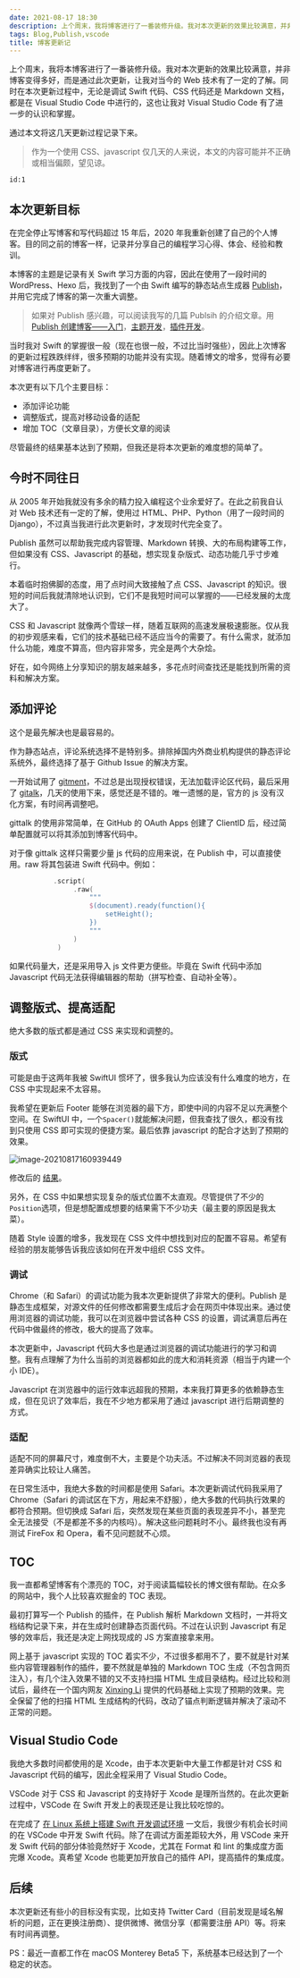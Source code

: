 ```yaml
---
date: 2021-08-17 18:30
description: 上个周末，我将博客进行了一番装修升级。我对本次更新的效果比较满意，并非博客变得多好，而是通过此次更新，让我对当今的 Web 技术有了一定的了解。同时在本次更新过程中，无论是调试 Swift 代码、CSS 代码还是 Markdown 文档，都是在 Visual Studio Code 中进行的，这也让我对 Visual Studio Code 有了进一步的认识和掌握。
tags: Blog,Publish,vscode
title: 博客更新记
---
```

上个周末，我将本博客进行了一番装修升级。我对本次更新的效果比较满意，并非博客变得多好，而是通过此次更新，让我对当今的 Web 技术有了一定的了解。同时在本次更新过程中，无论是调试 Swift 代码、CSS 代码还是 Markdown 文档，都是在 Visual Studio Code 中进行的，这也让我对 Visual Studio Code 有了进一步的认识和掌握。

通过本文将这几天更新过程记录下来。

> 作为一个使用 CSS、javascript 仅几天的人来说，本文的内容可能并不正确或相当偏颇，望见谅。

```responser
id:1
```

## 本次更新目标 ##

在完全停止写博客和写代码超过 15 年后，2020 年我重新创建了自己的个人博客。目的同之前的博客一样，记录并分享自己的编程学习心得、体会、经验和教训。

本博客的主题是记录有关 Swift 学习方面的内容，因此在使用了一段时间的 WordPress、Hexo 后，我找到了一个由 Swift 编写的静态站点生成器 [Publish](https://github.com/JohnSundell/Publish)，并用它完成了博客的第一次重大调整。

> 如果对 Publish 感兴趣，可以阅读我写的几篇 Publsih 的介绍文章。用 [Publish 创建博客——入门](/posts/publish-1/)，[主题开发](/posts/publish-2/)，[插件开发](/posts/publish-3/)。

当时我对 Swift 的掌握很一般（现在也很一般，不过比当时强些），因此上次博客的更新过程跌跌绊绊，很多预期的功能并没有实现。随着博文的增多，觉得有必要对博客进行再度更新了。

本次更有以下几个主要目标：

* 添加评论功能
* 调整版式，提高对移动设备的适配
* 增加 TOC（文章目录），方便长文章的阅读

尽管最终的结果基本达到了预期，但我还是将本次更新的难度想的简单了。

## 今时不同往日 ##

从 2005 年开始我就没有多余的精力投入编程这个业余爱好了。在此之前我自认对 Web 技术还有一定的了解，使用过 HTML、PHP、Python（用了一段时间的 Django），不过真当我进行此次更新时，才发现时代完全变了。

Publish 虽然可以帮助我完成内容管理、Markdown 转换、大的布局构建等工作，但如果没有 CSS、Javascript 的基础，想实现复杂版式、动态功能几乎寸步难行。

本着临时抱佛脚的态度，用了点时间大致接触了点 CSS、Javascript 的知识。很短的时间后我就清除地认识到，它们不是我短时间可以掌握的——已经发展的太庞大了。

CSS 和 Javascript 就像两个雪球一样，随着互联网的高速发展极速膨胀。仅从我的初步观感来看，它们的技术基础已经不适应当今的需要了。有什么需求，就添加什么功能，难度不算高，但内容非常多，完全是两个大杂烩。

好在，如今网络上分享知识的朋友越来越多，多花点时间查找还是能找到所需的资料和解决方案。

## 添加评论 ##

这个是最先解决也是最容易的。

作为静态站点，评论系统选择不是特别多。排除掉国内外商业机构提供的静态评论系统外，最终选择了基于 Github Issue 的解决方案。

一开始试用了 [gitment](https://github.com/imsun/gitment)，不过总是出现授权错误，无法加载评论区代码，最后采用了 [gitalk](https://github.com/gitalk/gitalk)，几天的使用下来，感觉还是不错的。唯一遗憾的是，官方的 js 没有汉化方案，有时间再调整吧。

gittalk 的使用非常简单，在 GitHub 的 OAuth Apps 创建了 ClientID 后，经过简单配置就可以将其添加到博客代码中。

对于像 gittalk 这样只需要少量 js 代码的应用来说，在 Publish 中，可以直接使用。raw 将其包装进 Swift 代码中。例如：

```swift
           .script(
                .raw(
                    """
                    $(document).ready(function(){
                        setHeight();
                    })
                    """
                )
            )
```

如果代码量大，还是采用导入 js 文件更方便些。毕竟在 Swift 代码中添加 Javascript 代码无法获得编辑器的帮助（拼写检查、自动补全等）。

## 调整版式、提高适配 ##

绝大多数的版式都是通过 CSS 来实现和调整的。

### 版式 ###

可能是由于这两年我被 SwiftUI 惯坏了，很多我认为应该没有什么难度的地方，在 CSS 中实现起来不太容易。

我希望在更新后 Footer 能够在浏览器的最下方，即使中间的内容不足以充满整个空间。在 SwiftUI 中，一个`Spacer()`就能解决问题，但我查找了很久，都没有找到只使用 CSS 即可实现的便捷方案。最后依靠 javascript 的配合才达到了预期的效果。

![image-20210817160939449](https://cdn.fatbobman.com/image-20210817160939449.png)

修改后的 [结果](https://www.fatbobman.com/tags/)。

另外，在 CSS 中如果想实现复杂的版式位置不太直观。尽管提供了不少的`Position`选项，但是想配置成想要的结果需下不少功夫（最主要的原因是我太菜）。

随着 Style 设置的增多，我发现在 CSS 文件中想找到对应的配置不容易。希望有经验的朋友能够告诉我应该如何在开发中组织 CSS 文件。

### 调试 ###

Chrome（和 Safari）的调试功能为我本次更新提供了非常大的便利。Publish 是静态生成框架，对源文件的任何修改都需要生成后才会在网页中体现出来。通过使用浏览器的调试功能，我可以在浏览器中尝试各种 CSS 的设置，调试满意后再在代码中做最终的修改，极大的提高了效率。

本次更新中，Javascript 代码大多也是通过浏览器的调试功能进行的学习和调整。我有点理解了为什么当前的浏览器都如此的庞大和消耗资源（相当于内建一个小 IDE）。

Javascript 在浏览器中的运行效率远超我的预期，本来我打算更多的依赖静态生成，但在见识了效率后，我在不少地方都采用了通过 javascript 进行后期调整的方式。

### 适配 ###

适配不同的屏幕尺寸，难度倒不大，主要是个功夫活。不过解决不同浏览器的表现差异确实比较让人痛苦。

在日常生活中，我绝大多数的时间都是使用 Safari。本次更新调试代码我采用了 Chrome（Safari 的调试区在下方，用起来不舒服），绝大多数的代码执行效果的都符合预期。但切换成 Safari 后，突然发现在某些页面的表现差异不小，甚至完全无法接受（不是都差不多的内核吗）。解决这些问题耗时不小。最终我也没有再测试 FireFox 和 Opera，看不见问题就不心烦。

## TOC ##

我一直都希望博客有个漂亮的 TOC，对于阅读篇幅较长的博文很有帮助。在众多的网站中，我个人比较喜欢掘金的 TOC 表现。

最初打算写一个 Publish 的插件，在 Publish 解析 Markdown 文档时，一并将文档结构记录下来，并在生成时创建静态页面代码。不过在认识到 Javascript 有足够的效率后，我还是决定上网找现成的 JS 方案直接拿来用。

网上基于 javascript 实现的 TOC 着实不少，不过很多都用不了，要不就是针对某些内容管理器制作的插件，要不然就是单独的 Markdown TOC 生成（不包含网页注入），有几个注入效果不错的又不支持扫描 HTML 生成目录结构。经过比较和测试后，最终在一个国内网友 [Xinxing Li](https://github.com/lxx2013) 提供的代码基础上实现了预期的效果。完全保留了他的扫描 HTML 生成结构的代码，改动了锚点判断逻辑并解决了滚动不正常的问题。

## Visual Studio Code ##

我绝大多数时间都使用的是 Xcode，由于本次更新中大量工作都是针对 CSS 和 Javascript 代码的编写，因此全程采用了 Visual Studio Code。

VSCode 对于 CSS 和 Javascript 的支持好于 Xcode 是理所当然的。在此次更新过程中，VSCode 在 Swift 开发上的表现还是让我比较吃惊的。

在完成了 [在 Linux 系统上搭建 Swift 开发调试环境](/posts/swift-in-linux/) 一文后，我很少有机会长时间的在 VSCode 中开发 Swift 代码。除了在调试方面差距较大外，用 VSCode 来开发 Swift 代码的部分体验竟然好于 Xcode，尤其在 Format 和 lint 的集成度方面完爆 Xcode。真希望 Xcode 也能更加开放自己的插件 API，提高插件的集成度。

## 后续 ##

本次更新还有些小的目标没有实现，比如支持 Twitter Card（目前发现是域名解析的问题，正在更换注册商）、提供微博、微信分享（都需要注册 API）等。将来有时间再调整。

PS：最近一直都工作在 macOS Monterey Beta5 下，系统基本已经达到了一个稳定的状态。
